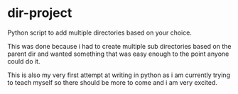 dir-project
===========

Python script to add multiple directories based on your choice. 

This was done because i had to create multiple sub directories based on the parent dir and wanted something that was easy
enough to the point anyone could do it.

This is also my very first attempt at writing in python as i am currently trying to teach myself so there should be 
more to come and i am very excited.
